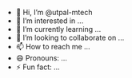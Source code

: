 - 👋 Hi, I’m @utpal-mtech
- 👀 I’m interested in ...
- 🌱 I’m currently learning ...
- 💞️ I’m looking to collaborate on ...
- 📫 How to reach me ...
- 😄 Pronouns: ...
- ⚡ Fun fact: ...

<!---
utpal-mtech/utpal-mtech is a ✨ special ✨ repository because its `README.md` (this file) appears on your GitHub profile.
You can click the Preview link to take a look at your changes.
--->
